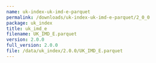 ```yaml
---
name: uk-index-uk-imd-e-parquet
permalink: /downloads/uk-index-uk-imd-e-parquet/2_0_0
package: uk_index
title: uk_imd_e
filename: UK_IMD_E.parquet
version: 2.0.0
full_version: 2.0.0
file: /data/uk_index/2.0.0/UK_IMD_E.parquet
---
```

